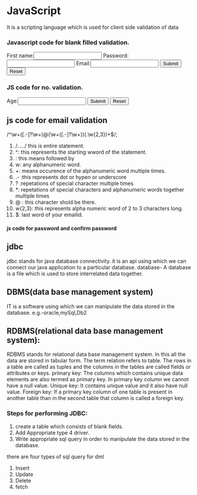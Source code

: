 # JavaScript
It is a scripting language which is used for client side validation of data 
### Javascript code for blank filled validation.
<!DOCTYPE html>
<html>
<head>
<script>
// check whether the fields are emptrty or not
function validateForm() {
    var x = document.forms["myForm"]["fname1"].value;
    var y = document.forms["myForm"]["fname2"].value;
    var z = document.forms["myForm"]["fname3"].value;

    if ((x==null || x=="") && (y==null || y =="")&&(z==null || z=="")) {
        alert("All fields are blank");
        document.forms["myForm"]["fname1"].focus();
        return false;//to prevent the message to go to server if the message is empty.
    }
if (x==null || x=="") {
    alert("First name missing");
    document.forms["myForm"]["fname1"].focus();
    return false;

}
if (y==null || y=="") {
    alert("You must filled the password");
    document.forms["myForm"]["fname2"].focus();
    return false;

}
if (z==null || z=="") {
    alert("Emailed must be filled out");
    document.forms["myForm"]["fname3"].focus();
    return false;
}   

}
</script>
</head>
<body>
<form name="myForm" action="" onsubmit="return validateForm()" method="post">
    First name:<input type="text" name="fname1">
    Password:<input type="password" name="fname2">
    Email:<input type="text" name="fname3">
    <input type="submit" value="Submit">
    <input type="reset" value="Reset">
</form>
</body>
</html>


### JS code for no. validation.
<html>
<head>
<script>
    function check(){
         var y=document.forms["myForm"]["fname2"].value;
         if (isNaN(y)==true || y==null || y=="") {
            alert("enter a valid age");
            document.forms["myForm"]["fname2"].value="";
            document.forms["myForm"]["fname2"].focus();
            return false;

         }
    }
</script>
</head>
<body>
    <form name="myForm" action="" onsubmit="return check()" method="post">
        Age:<input type="text" name="fname2">
        <input type="submit" value="Submit">
        <input type="reset" value="Reset">
    </form>
</body>
</html>


## js code for email validation
/^\w+([\.-]?\w+)@(\w+([\.-]?\w+))(\.\w{2,3})+$/;
1. /...../ this is entire statement.
2. ^: this represents the starting wword of the statement.
3. \: this means followed by
4. w: any alphanumeric word.
5. +: means occurence of the alphanumeric word multiple times.
6. .- :this represents dot or hypen or underscore
7. ? :repetations of special character multiple times 
8. *: repetations of special characters and alphanumeric words together multiple times 
9. @ : this character shold be there.
10. w{2,3}: this represents alpha numeric word of 2 to 3 characters long.
11. $: last word of your emailid.



#### js code for password and confirm password
## jdbc
jdbc stands for java database connectivity.
it is an api using which we can connect our java application to a particular database.
database- A database is a file which is used to store interrelated data together.
## DBMS(data base management system)
IT is a software using which we can manipulate the data stored in the database. e.g.-oracle,mySql,Db2
## RDBMS(relational data base management system):
RDBMS stands for relational data base management system. In this all the data are stored in tabular form. The term relation refers to table. The rows in a table are called as tuples and the columns in the tables are called fields or attributes or keys.
primary key: The columns which contains unique data elements are also termed as primary key. In primary key column we cannot have a null value.
Unique key:  It contains unique value and it also have null value.
Foreign key: If a primary key column of one table is present in another table than in the second table that column is called a foreign key.

### Steps for performing JDBC:
1. create a table which consists of blank fields.
2. Add Appropriate type 4 driver.
3. Write appropriate sql query in order to manipulate the data stored in the database. 


there are four types of sql query for dml
1. Insert
2. Update
3. Delete
4. fetch